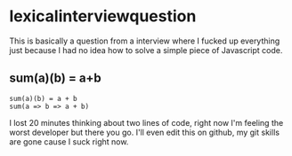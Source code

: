 # lexicalinterviewquestion

This is basically a question from a interview where I fucked up everything just because I had no idea how to solve a simple piece of Javascript code.

## sum(a)(b) = a+b
```
sum(a)(b) = a + b 
sum(a => b => a + b) 
```

I lost 20 minutes thinking about two lines of code, right now I'm feeling the worst developer but there you go. I'll even edit this on github, my git skills are gone cause I suck right now.
